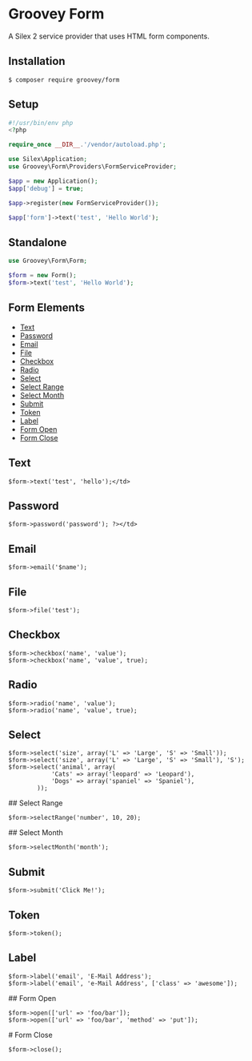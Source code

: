 # Groovey Form

A Silex 2 service provider that uses HTML form components.

## Installation

    $ composer require groovey/form

## Setup

```php
#!/usr/bin/env php
<?php

require_once __DIR__.'/vendor/autoload.php';

use Silex\Application;
use Groovey\Form\Providers\FormServiceProvider;

$app = new Application();
$app['debug'] = true;

$app->register(new FormServiceProvider());

$app['form']->text('test', 'Hello World');
```

## Standalone

```php
use Groovey\Form\Form;

$form = new Form();
$form->text('test', 'Hello World');

```

## Form Elements

- [Text](#text)
- [Password](#password)
- [Email](#email)
- [File](#file)
- [Checkbox](#checkbox)
- [Radio](#radio)
- [Select](#select)
- [Select Range](#select_range)
- [Select Month](#select_month)
- [Submit](#submit)
- [Token](#token)
- [Label](#label)
- [Form Open](#form_open)
- [Form Close](#form_close)

## Text

    $form->text('test', 'hello');</td>

## Password

    $form->password('password'); ?></td>

## Email

    $form->email('$name');

## File

    $form->file('test');

## Checkbox

    $form->checkbox('name', 'value');
    $form->checkbox('name', 'value', true);

## Radio

    $form->radio('name', 'value');
    $form->radio('name', 'value', true);

## Select

    $form->select('size', array('L' => 'Large', 'S' => 'Small'));
    $form->select('size', array('L' => 'Large', 'S' => 'Small'), 'S');
    $form->select('animal', array(
                'Cats' => array('leopard' => 'Leopard'),
                'Dogs' => array('spaniel' => 'Spaniel'),
            ));

<div id='select_range'></div>
## Select Range

    $form->selectRange('number', 10, 20);

<div id='select_month'></div>
## Select Month

    $form->selectMonth('month');

## Submit

    $form->submit('Click Me!');

## Token

    $form->token();

## Label

    $form->label('email', 'E-Mail Address');
    $form->label('email', 'e-Mail Address', ['class' => 'awesome']);

<div id='form_open'></div>
## Form Open

    $form->open(['url' => 'foo/bar']);
    $form->open(['url' => 'foo/bar', 'method' => 'put']);

<div id='form_close'></div>
# Form Close

    $form->close();
